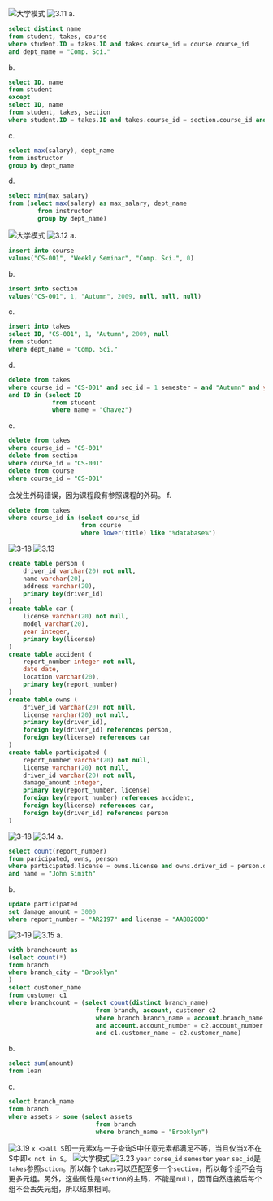 ![大学模式](大学模式.png)
![3.11](3.11.png)
a.
```sql
select distinct name
from student, takes, course
where student.ID = takes.ID and takes.course_id = course.course_id
and dept_name = "Comp. Sci."
```
b.
```sql
select ID, name
from student
except
select ID, name
from student, takes, section
where student.ID = takes.ID and takes.course_id = section.course_id and year < 2009
```
c.
```sql
select max(salary), dept_name
from instructor
group by dept_name
```
d.
```sql
select min(max_salary)
from (select max(salary) as max_salary, dept_name
        from instructor
        group by dept_name)
```
![大学模式](大学模式.png)
![3.12](3.12.png)
a.
```sql
insert into course
values("CS-001", "Weekly Seminar", "Comp. Sci.", 0)
```
b.
```sql
insert into section
values("CS-001", 1, "Autumn", 2009, null, null, null)
```
c.
```sql
insert into takes
select ID, "CS-001", 1, "Autumn", 2009, null
from student
where dept_name = "Comp. Sci."
```
d.
```sql
delete from takes
where course_id = "CS-001" and sec_id = 1 semester = and "Autumn" and year = 2009
and ID in (select ID
            from student
            where name = "Chavez")
```
e.
```sql
delete from takes
where course_id = "CS-001"
delete from section
where course_id = "CS-001"
delete from course
where course_id = "CS-001"
```
会发生外码错误，因为课程段有参照课程的外码。
f.
```sql
delete from takes
where course_id in (select course_id 
                    from course
                    where lower(title) like "%database%")
```
![3-18](3-18.png)
![3.13](3.13.png)
```sql
create table person (
    driver_id varchar(20) not null,
    name varchar(20),
    address varchar(20),
    primary key(driver_id)
)
create table car (
    license varchar(20) not null,
    model varchar(20),
    year integer,
    primary key(license)
)
create table accident (
    report_number integer not null,
    date date,
    location varchar(20),
    primary key(report_number)
)
create table owns (
    driver_id varchar(20) not null,
    license varchar(20) not null,
    primary key(driver_id),
    foreign key(driver_id) references person,
    foreign key(license) references car
)
create table participated (
    report_number varchar(20) not null,
    license varchar(20) not null,
    driver_id varchar(20) not null,
    damage_amount integer,
    primary key(report_number, license)
    foreign key(report_number) references accident,
    foreign key(license) references car,
    foreign key(driver_id) references person
)
```
![3-18](3-18.png)
![3.14](3.14.png)
a.
```sql
select count(report_number)
from paricipated, owns, person 
where participated.license = owns.license and owns.driver_id = person.driver_id
and name = "John Simith"
```
b.
```sql
update participated
set damage_amount = 3000
where report_number = "AR2197" and license = "AABB2000"
```
![3-19](3-19.png)
![3.15](3.15.png)
a.
```sql
with branchcount as
(select count(*)
from branch
where branch_city = "Brooklyn"
)
select customer_name
from customer c1
where branchcount = (select count(distinct branch_name)
                        from branch, account, customer c2
                        where branch.branch_name = account.branch_name
                        and account.account_number = c2.account_number
                        and c1.customer_name = c2.customer_name)
```
b.
```sql
select sum(amount)
from loan
```
c.
```sql
select branch_name
from branch
where assets > some (select assets
                        from branch
                        where branch_name = "Brooklyn")
```
![3.19](3.19.png)
`x <>all S`即一元素x与一子查询S中任意元素都满足不等，当且仅当x不在S中即`x not in S`。
![大学模式](大学模式.png)
![3.23](3.23.png)
`year` `corse_id` `semester` `year` `sec_id`是`takes`参照`sction`。所以每个`takes`可以匹配至多一个`section`，所以每个组不会有更多元组。另外，这些属性是`section`的主码，不能是`null`，因而自然连接后每个组不会丢失元组，所以结果相同。